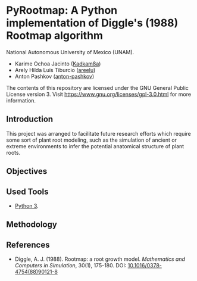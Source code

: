 # PyRootmap: A Python implementation of Diggle's (1988) Rootmap algorithm

National Autonomous University of Mexico (UNAM).

- Karime Ochoa Jacinto ([Kadkam8a](https://github.com/Kadkam8a))
- Arely Hilda Luis Tiburcio ([areelu](https://github.com/areelu))
- Anton Pashkov ([anton-pashkov](https://github.com/anton-pashkov))

The contents of this repository are licensed under the GNU General Public License version 3. Visit https://www.gnu.org/licenses/gpl-3.0.html for more information.

## Introduction

This project was arranged to facilitate future research efforts which require some sort of plant root modeling, such as the simulation of ancient or extreme environments to infer the potential anatomical structure of plant roots.

## Objectives



## Used Tools

- [Python 3](https://www.python.org/).

## Methodology



## References

- Diggle, A. J. (1988). Rootmap: a root growth model. *Mathematics and Computers in Simulation*, 30(1), 175-180. DOI: [10.1016/0378-4754(88)90121-8](https://doi.org/10.1016/0378-4754(88)90121-8)
